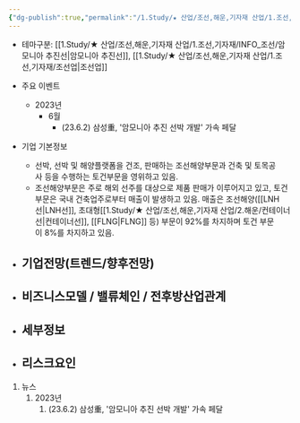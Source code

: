 ```yaml
---
{"dg-publish":true,"permalink":"/1.Study/★ 산업/조선,해운,기자재 산업/1.조선,기자재/종목/삼성중공업/","created":"2024-11-20T21:02:29.313+09:00","updated":"2025-06-03T20:07:21.709+09:00"}
---
```




- 테마구분: [[1.Study/★ 산업/조선,해운,기자재 산업/1.조선,기자재/INFO_조선/암모니아 추진선\|암모니아 추진선]], [[1.Study/★ 산업/조선,해운,기자재 산업/1.조선,기자재/조선업\|조선업]]



- 주요 이벤트
	- 2023년
		- 6월
			- (23.6.2) 삼성重, '암모니아 추진 선박 개발' 가속 페달[](https://it.chosun.com/site/data/html_dir/2023/06/01/2023060101099.html#)




- 기업 기본정보
	- 선박, 선박 및 해양플랫폼을 건조, 판매하는 조선해양부문과 건축 및 토목공사 등을 수행하는 토건부문을 영위하고 있음. 
	- 조선해양부문은 주로 해외 선주를 대상으로 제품 판매가 이루어지고 있고, 토건부문은 국내 건축업주로부터 매출이 발생하고 있음. 매출은 조선해양([[LNH선\|LNH선]], 초대형[[1.Study/★ 산업/조선,해운,기자재 산업/2.해운/컨테이너선\|컨테이너선]], [[FLNG\|FLNG]] 등) 부문이 92%를 차지하며 토건 부문이 8%를 차지하고 있음.





 - 기업전망(트렌드/향후전망)
	- 





- 비즈니스모델 / 밸류체인 / 전후방산업관계
	- 





- 세부정보
	- 





- 리스크요인
	- 



1. 뉴스
	1. 2023년
		1. (23.6.2) 삼성重, '암모니아 추진 선박 개발' 가속 페달[](https://it.chosun.com/site/data/html_dir/2023/06/01/2023060101099.html#)